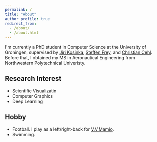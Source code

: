 ```yaml
---
permalink: /
title: "About"
author_profile: true
redirect_from: 
  - /about/
  - /about.html
---
```

I'm currently a PhD student in Computer Science at the University of Groningen, supervised by [Jiri Kosinka](https://www.cs.rug.nl/svcg/People/JiriKosinka), [Steffen Frey](https://freysn.github.io/), and [Christian Cehl](https://www.cs.rug.nl/svcg/People/ChristianKehl).
Before that, I obtained my MS in Aeronautical Engineering from Northwestern Polytechnical Univeristy.

## Research Interest
* Scientific Visualizatin
* Computer Graphics
* Deep Learning

## Hobby
* Football. I play as a left/right-back for [V.V.Mamio](https://vvmamiogroningen.nl/). 
* Swimming. 
